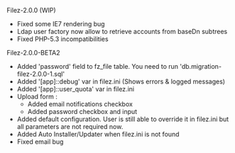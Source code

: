 
Filez-2.0.0 (WIP)
* Fixed some IE7 rendering bug
* Ldap user factory now allow to retrieve accounts from baseDn subtrees
* Fixed PHP-5.3 incompatibilities

Filez-2.0.0-BETA2
* Added 'password' field to fz_file table. You need to run 'db.migration-filez-2.0.0-1.sql'
* Added '[app]::debug' var in filez.ini (Shows errors & logged messages)
* Added '[app]::user_quota' var in filez.ini
* Upload form :
  * Added email notifications checkbox
  * Added password checkbox and input
* Added default configuration. User is still able to override it in filez.ini
  but all parameters are not required now.
* Added Auto Installer/Updater when filez.ini is not found
* Fixed email bug


